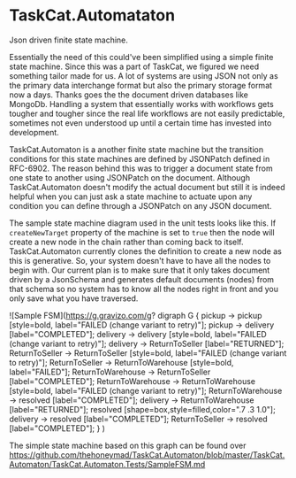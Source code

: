 # TaskCat.Automataton
Json driven finite state machine.

Essentially the need of this could've been simplified using a simple finite state machine. Since this was a part of TaskCat, we figured we need something tailor made for us. A lot of systems are using JSON not only as the primary data interchange format but also the primary storage format now a days. Thanks goes the the document driven databases like MongoDb. Handling a system that essentially works with workflows gets tougher and tougher since the real life workflows are not easily predictable, sometimes not even understood up until a certain time has invested into development.

TaskCat.Automaton is a another finite state machine but the transition conditions for this state machines are defined by JSONPatch defined in RFC-6902. The reason behind this was to trigger a document state from one state to another using JSONPatch on the document. Although TaskCat.Automaton doesn't modify the actual document but still it is indeed helpful when you can just ask a state machine to actuate upon any condition you can define through a JSONPatch on any JSON document.

The sample state machine diagram used in the unit tests looks like this. If `createNewTarget` property of the machine is set to `true` then the node will create a new node in the chain rather than coming back to itself. TaskCat.Automaton currently clones the definition to create a new node as this is generative. So, your system doesn't have to have all the nodes to begin with. Our current plan is to make sure that it only takes document driven by a JsonSchema and generates default documents (nodes) from that schema so no system has to know all the nodes right in front and you only save what you have traversed.

![Sample FSM](https://g.gravizo.com/g?
 digraph G {
   pickup -> pickup [style=bold, label="FAILED (change variant to retry)"];
   pickup -> delivery [label="COMPLETED"];
   delivery -> delivery [style=bold, label="FAILED (change variant to retry)"];
   delivery -> ReturnToSeller [label="RETURNED"];
   ReturnToSeller -> ReturnToSeller [style=bold, label="FAILED (change variant to retry)"];
   ReturnToSeller -> ReturnToWarehouse [style=bold, label="FAILED"];
   ReturnToWarehouse -> ReturnToSeller [label="COMPLETED"];
   ReturnToWarehouse -> ReturnToWarehouse [style=bold, label="FAILED (change variant to retry)"];
   ReturnToWarehouse -> resolved [label="COMPLETED"];
   delivery -> ReturnToWarehouse [label="RETURNED"];
   resolved [shape=box,style=filled,color=".7 .3 1.0"];
   delivery -> resolved [label="COMPLETED"];
   ReturnToSeller -> resolved [label="COMPLETED"];
 }
)

The simple state machine based on this graph can be found over https://github.com/thehoneymad/TaskCat.Automaton/blob/master/TaskCat.Automaton/TaskCat.Automaton.Tests/SampleFSM.md
